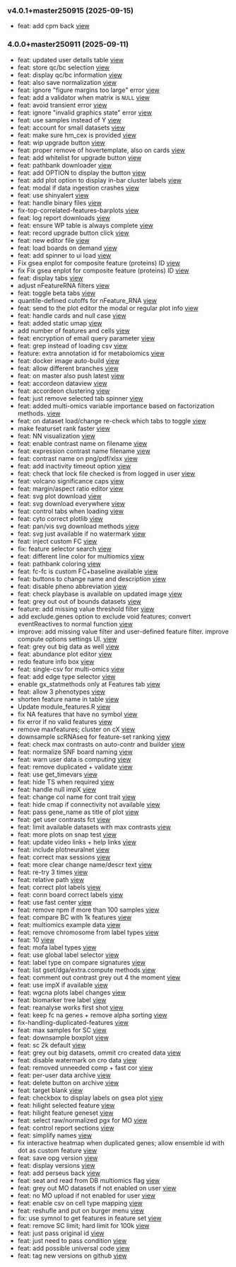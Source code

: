 ### v4.0.1+master250915 (2025-09-15)

-  feat: add cpm back [view](https://github.com/bigomics/omicsplayground/commit/3a0d859f2f669f499a13e1608cbd78faf7424494)


### 4.0.0+master250911 (2025-09-11)

-  feat: updated user details table [view](https://github.com/bigomics/omicsplayground/commit/b8188702aaa2606cdd12aac6ad0572d513a9ba01)
-  feat: store qc/bc selection [view](https://github.com/bigomics/omicsplayground/commit/6def074000accd9132e9a1817477c0fc04c34f79)
-  feat: display qc/bc information [view](https://github.com/bigomics/omicsplayground/commit/e2686cafc1846f6aeaad091e89acfda2e6a0bb01)
-  feat: also save normalization [view](https://github.com/bigomics/omicsplayground/commit/3091522e07656802ed84c115a7afe8a7ed48e2a0)
-  feat: ignore "figure margins too large" error [view](https://github.com/bigomics/omicsplayground/commit/25ef10eb7f7c2bdd531acf95219fe1a90b5307a2)
-  feat: add a validator when matrix is `NULL` [view](https://github.com/bigomics/omicsplayground/commit/5643cbc1192a2879136bbe1b79e3766946bd224b)
-  feat: avoid transient error [view](https://github.com/bigomics/omicsplayground/commit/360db051e400f8df67df598a122198da07932363)
-  feat: ignore "invalid graphics state" error [view](https://github.com/bigomics/omicsplayground/commit/99a5e84cff3930b4a2dfd7f89e4501e0b74bbe75)
-  feat: use samples instead of Y [view](https://github.com/bigomics/omicsplayground/commit/8f789e4bfefd32068c17695ee0588eeca8202143)
-  feat: account for small datasets [view](https://github.com/bigomics/omicsplayground/commit/59863f81b4d6665a4603ea7afe60c9c0f5f3b757)
-  feat: make sure hm_cex is provided [view](https://github.com/bigomics/omicsplayground/commit/78c4369c03ce26cfa8327bd9c6430c961ff9e439)
-  feat: wip upgrade button [view](https://github.com/bigomics/omicsplayground/commit/ba2d9007b5a842c3343cc2791660523e8c086a4a)
-  feat: proper remove of hovertemplate, also on cards [view](https://github.com/bigomics/omicsplayground/commit/fd94763404c8642e9548d329ca1d8dc323d0f6e0)
-  feat: add whitelist for upgrade button [view](https://github.com/bigomics/omicsplayground/commit/699c5a4ba39ca36e364d4061b11c86812fbe812f)
-  feat: pathbank downloader [view](https://github.com/bigomics/omicsplayground/commit/a043c76da9545fb8edb755a12704ea2c55e65f86)
-  feat: add OPTION to display the button [view](https://github.com/bigomics/omicsplayground/commit/245905873e205a15ccf62b887125a6fe35a4ce48)
-  feat: add plot option to display in-bar cluster labels [view](https://github.com/bigomics/omicsplayground/commit/6264c9ff797fffd331000d6f2ccd8c04317c3bce)
-  feat: modal if data ingestion crashes [view](https://github.com/bigomics/omicsplayground/commit/b222f8bb14cbfbfcb1d85fe2b1561c9511c78aae)
-  feat: use shinyalert [view](https://github.com/bigomics/omicsplayground/commit/0e23506b49dfdbf1a39f979bbc47820548f941c4)
-  feat: handle binary files [view](https://github.com/bigomics/omicsplayground/commit/d007a70d8059539e1fc82ae5613a16ce1ff5105f)
-  fix-top-correlated-features-barplots [view](https://github.com/bigomics/omicsplayground/commit/aac0c8d90ff3fd8540b7b1c7414415c6d3a951b7)
-  feat: log report downloads [view](https://github.com/bigomics/omicsplayground/commit/58b769b293ce6841409266a0f3e35602ba94b7e3)
-  feat: ensure WP table is always complete [view](https://github.com/bigomics/omicsplayground/commit/80bb0a402dc64ad88652fdc93f424ac99c2c7e65)
-  feat: record upgrade button click [view](https://github.com/bigomics/omicsplayground/commit/9dae0804cdf085a8859a42e6a13bcc362fd019da)
-  feat: new editor file [view](https://github.com/bigomics/omicsplayground/commit/c0a4f932c3ccbeb9f579a8c790ae6925489aa1ae)
-  feat: load boards on demand [view](https://github.com/bigomics/omicsplayground/commit/ee02c4f58ef40ca67c471c568fc805d581911159)
-  feat: add spinner to ui load [view](https://github.com/bigomics/omicsplayground/commit/946da7baa0d9cf7cd86f6ebb7ee36b644efab172)
-  Fix gsea enplot for composite feature (proteins) ID [view](https://github.com/bigomics/omicsplayground/commit/20635a44dade2165ae28e8fe263d2d94650f9017)
-  fix Fix gsea enplot for composite feature (proteins) ID [view](https://github.com/bigomics/omicsplayground/commit/2fc822c1d6f7245cd3ff1a45acd3ae7f381f07c1)
-  feat: display tabs [view](https://github.com/bigomics/omicsplayground/commit/3362c86278a6f73c042e063b5eb1d4a78b82dbf4)
-  adjust nFeatureRNA filters [view](https://github.com/bigomics/omicsplayground/commit/1617478a89a986507d32a021f5c49d72c2680b65)
-  feat: toggle beta tabs [view](https://github.com/bigomics/omicsplayground/commit/1aedc37c979b7919627c795aa7ef05c924f3ab61)
-  quantile-defined cutoffs for nFeature_RNA [view](https://github.com/bigomics/omicsplayground/commit/46bbbe42abceedc659108921cc61531cbd93ba1c)
-  feat: send to the plot editor the modal or regular plot info [view](https://github.com/bigomics/omicsplayground/commit/f7bfdaefcd68574c1c8e441688dae5c775c99330)
-  feat: handle cards and null case [view](https://github.com/bigomics/omicsplayground/commit/792bd94b3fcb3cdb60fb8b5059de07c9fa2cc07c)
-  feat: added static umap [view](https://github.com/bigomics/omicsplayground/commit/251f024482b38f03339bbd0564123e4f494d451b)
-  add number of features and cells [view](https://github.com/bigomics/omicsplayground/commit/4910a479ad4a59880ff8d1a91ac59111c76823b9)
-  feat: encryption of email query parameter [view](https://github.com/bigomics/omicsplayground/commit/09fb187b6784b105ac81cde143ce002e70fc0375)
-  feat: grep instead of loading csv [view](https://github.com/bigomics/omicsplayground/commit/5a19b82131a3a5a8f2063e3a26d03bea1158ce31)
-  feature: extra annotation id for metabolomics [view](https://github.com/bigomics/omicsplayground/commit/6bd971e0068663591b0769862870cb7e9967aec4)
-  feat: docker image auto-build [view](https://github.com/bigomics/omicsplayground/commit/9f17f56b2935ee283ac354ad4dea948b20c07b9a)
-  feat: allow different branches [view](https://github.com/bigomics/omicsplayground/commit/4e5a4ff809c91fcf0ac3d4c3633a028497c75cfe)
-  feat: on master also push latest [view](https://github.com/bigomics/omicsplayground/commit/5c8260dd2137c420762962ee0dc804405fe0db71)
-  feat: accordeon dataview [view](https://github.com/bigomics/omicsplayground/commit/558a21efa06af9a5359e2b4682f30888ae866059)
-  feat: accordeon clustering [view](https://github.com/bigomics/omicsplayground/commit/863e6e728fc53fafdfc0c17e1aa3f8d66888f7f3)
-  feat: just remove selected tab spinner [view](https://github.com/bigomics/omicsplayground/commit/41998054ddae331984157a393c99bd45ddb8d4c4)
-  feat: added multi-omics variable importance based on factorization methods. [view](https://github.com/bigomics/omicsplayground/commit/732b7a47ecda8ff6587cfb58f493015b3f3d9975)
-  feat: on dataset load/change re-check which tabs to toggle [view](https://github.com/bigomics/omicsplayground/commit/83ffd02eea98b1fb6f2ba3be33eaaabc862f4108)
-  make featurset rank faster [view](https://github.com/bigomics/omicsplayground/commit/f50940c09e22de09292e8a62c2606ed8d48ec58d)
-  feat: NN visualization [view](https://github.com/bigomics/omicsplayground/commit/03d74c5a3819aef4ab69c61744c237d34b5a6374)
-  feat: enable contrast name on filename [view](https://github.com/bigomics/omicsplayground/commit/32c88e6408ba035cf1a009361ed849c78eecbb5f)
-  feat: expression contrast name filename [view](https://github.com/bigomics/omicsplayground/commit/1140eb60671abcede7b75e29ce19085c0d7ce3e8)
-  feat: contrast name on png/pdf/xlsx [view](https://github.com/bigomics/omicsplayground/commit/057a3b4d8d6f16b272a432ad2e5957923a29769f)
-  feat: add inactivity timeout option [view](https://github.com/bigomics/omicsplayground/commit/2f3dbe2e12f89069f03a1451cd4cd07ac775e96d)
-  feat: check that lock file checked is from logged in user [view](https://github.com/bigomics/omicsplayground/commit/f6144571df1d651ff1422593a090aea21ec00751)
-  feat: volcano significance caps [view](https://github.com/bigomics/omicsplayground/commit/0281bb9496ef8e0c75e76e6680d4247f077869e5)
-  feat: margin/aspect ratio editor [view](https://github.com/bigomics/omicsplayground/commit/2a55fc2260eb8152a8f111a60eb2ae0fa0ca5aaa)
-  feat: svg plot download [view](https://github.com/bigomics/omicsplayground/commit/8c6ecaea079dbbdec0580c3fe176e0a104c590dd)
-  feat: svg download everywhere [view](https://github.com/bigomics/omicsplayground/commit/de03da1697958c9804deec44aaf3836df5e66d6a)
-  feat: control tabs when loading [view](https://github.com/bigomics/omicsplayground/commit/460fb4e9f326eec6334109dca8de6d4b01f41183)
-  feat: cyto correct plotlib [view](https://github.com/bigomics/omicsplayground/commit/16d17d9fac755ab08ba53827b9cf09cc79a0aac8)
-  feat: pan/vis svg download methods [view](https://github.com/bigomics/omicsplayground/commit/e3f5e4eb1066108c45c2d910d55d5bbc326e2623)
-  feat: svg just available if no watermark [view](https://github.com/bigomics/omicsplayground/commit/d6b37a4645114a2aafed488357b074a5815934c4)
-  feat: inject custom FC [view](https://github.com/bigomics/omicsplayground/commit/767ef9660b8c9e19a51ad41c30cc8c1752a9124b)
-  fix: feature selector search [view](https://github.com/bigomics/omicsplayground/commit/bd022183e19d8a6063eed2b41ba178ebb76b1b1d)
-  feat: different line color for multiomics [view](https://github.com/bigomics/omicsplayground/commit/133d75c0916cc55f98d6eb8a8261d8e90b0c02e4)
-  feat: pathbank coloring [view](https://github.com/bigomics/omicsplayground/commit/ebfb73b8aa5dc7ce1b417ab00442d14e2f094b3f)
-  feat: fc-fc is custom FC+baseline available [view](https://github.com/bigomics/omicsplayground/commit/75e7d7d606bd2f92d2758240bec2f83b639e80db)
-  feat: buttons to change name and description [view](https://github.com/bigomics/omicsplayground/commit/5a195fc014ee61f4298328a0801bef614cdc22fd)
-  feat: disable pheno abbreviation [view](https://github.com/bigomics/omicsplayground/commit/7fb9e375aef27aa05c6ff8353cefd4538fab127d)
-  feat: check playbase is available on updated image [view](https://github.com/bigomics/omicsplayground/commit/7815ea5a26e4c8a9f09ef17f0a3b8cb55dd88b6d)
-  feat: grey out out of bounds datasets [view](https://github.com/bigomics/omicsplayground/commit/6fe7fdc45ff4727f07ef55843c15393755e9e4cf)
-  feature: add missing value threshold filter [view](https://github.com/bigomics/omicsplayground/commit/7fe1d45f44c5a5c1446b7f44447a31f28c088aa0)
-  add exclude.genes option to exclude void features; convert eventReactives to normal function [view](https://github.com/bigomics/omicsplayground/commit/a81fb281e9918d9f0f4ff96c7adbdae4e063e9e6)
-  improve: add missing value filter and user-defined feature filter. improve compute options settings UI. [view](https://github.com/bigomics/omicsplayground/commit/5ab265ff7c2de33d7a7579051ca3dfffbb19579c)
-  feat: grey out big data as well [view](https://github.com/bigomics/omicsplayground/commit/06b73d305ad79be6900785d704579c9aa9edf273)
-  feat: abundance plot editor [view](https://github.com/bigomics/omicsplayground/commit/3622cf6e142d0df640e8eaacb2aee7759c86bc88)
-  redo feature info box [view](https://github.com/bigomics/omicsplayground/commit/5282c628af58641e0ce8c51dffc47c6f4a4db80e)
-  feat: single-csv for multi-omics [view](https://github.com/bigomics/omicsplayground/commit/da0ed10ed2d7fb8e9c772dabaface5b851c51de3)
-  feat: add edge type selector [view](https://github.com/bigomics/omicsplayground/commit/a192dd88febc61b445ac844f4c16917b6a944e3e)
-  enable gx_statmethods only at Features tab [view](https://github.com/bigomics/omicsplayground/commit/e805c1cacaca3fadd1f7229f4e67aae7a054a79e)
-  feat: allow 3 phenotypes [view](https://github.com/bigomics/omicsplayground/commit/81142fb13a06c964b42f7b344c556a14f541c9a4)
-  shorten feature name in table [view](https://github.com/bigomics/omicsplayground/commit/5d7c415138de94d93e4f6b79e19f222e1e64105b)
-  Update module_features.R [view](https://github.com/bigomics/omicsplayground/commit/3bf72976cc3ff6709da1ec1cacd04ed6327daaad)
-  fix NA features that have no symbol [view](https://github.com/bigomics/omicsplayground/commit/ff2bf959028a76c6590002423f45fe88d01dbfbd)
-  fix error if no valid features [view](https://github.com/bigomics/omicsplayground/commit/18ca203a43c5d38e5b9ab9be86526122407d6c38)
-  remove maxfeatures; cluster on cX [view](https://github.com/bigomics/omicsplayground/commit/930679045e641d655899888a1f4b3246714da713)
-  downsample scRNAseq for feature-set ranking [view](https://github.com/bigomics/omicsplayground/commit/579ec85c1878b457802bae82a9de47c55d893d72)
-  feat: check max contrasts on auto-contr and builder [view](https://github.com/bigomics/omicsplayground/commit/9083e20093b177d5badb0e6cdaa43e757b2b909d)
-  feat: normalize SNF board naming [view](https://github.com/bigomics/omicsplayground/commit/d500d647f00f573c3871aff47b8f10c7f7539f0b)
-  feat: warn user data is computing [view](https://github.com/bigomics/omicsplayground/commit/d17f008b0c73e9cae801b7499c5c4cc0b5f70b6a)
-  feat: remove duplicated + validate [view](https://github.com/bigomics/omicsplayground/commit/5c47edd2abab9fe09bc552b44a787fd620a097f5)
-  feat: use get_timevars [view](https://github.com/bigomics/omicsplayground/commit/413f3312736c53710a5d17fbc9aa62371dea217e)
-  feat: hide TS when required [view](https://github.com/bigomics/omicsplayground/commit/5a6eede99e792eec16e5edc356a971f0fd868bb5)
-  feat: handle null impX [view](https://github.com/bigomics/omicsplayground/commit/7bf13fd839e9080a993b3a23630921d4cea15115)
-  feat: change col name for cont trait [view](https://github.com/bigomics/omicsplayground/commit/b923e37b1fcfc6a4a977893712afdcc47d0c680d)
-  feat: hide cmap if connectivity not available [view](https://github.com/bigomics/omicsplayground/commit/3dc5d43089063a70493fd1bfabc487f3e2276ecb)
-  feat: pass gene_name as title of plot [view](https://github.com/bigomics/omicsplayground/commit/1ffcbedf675ccdea4dcb943c9d568c51be2658ce)
-  feat: get user contrasts fct [view](https://github.com/bigomics/omicsplayground/commit/d141c77f6a6e618e903b69cf99ee45228d375046)
-  feat: limit available datasets with max contrasts [view](https://github.com/bigomics/omicsplayground/commit/e1d15f54576d541c8239b73575766f09f8c2b614)
-  feat: more plots on snap test [view](https://github.com/bigomics/omicsplayground/commit/6e670a5d663cd06a5ffa315d57e62adf0d06fd1c)
-  feat: update video links + help links [view](https://github.com/bigomics/omicsplayground/commit/3696a752fd6042d788b4a1a5a34a0fdc581ebbd2)
-  feat: include plotneuralnet [view](https://github.com/bigomics/omicsplayground/commit/e6eeff2ae759cc3db7983a611b790006cb7d10ae)
-  feat: correct max sessions [view](https://github.com/bigomics/omicsplayground/commit/05c18198c3ebf1061aba825bc1fba7c6658a0059)
-  feat: more clear change name/descr text [view](https://github.com/bigomics/omicsplayground/commit/feaffa669f32814ada611172178ab4aec6a00163)
-  feat: re-try 3 times [view](https://github.com/bigomics/omicsplayground/commit/58cad8bfec40cd2f4e11aded4b42d6746f31d6ef)
-  feat: relative path [view](https://github.com/bigomics/omicsplayground/commit/f1652259955e600647ea444ce1dea6037f6287cb)
-  feat: correct plot labels [view](https://github.com/bigomics/omicsplayground/commit/21f8595a7fd2321364716167e40bf47a0c8810a1)
-  feat: conn board correct labels [view](https://github.com/bigomics/omicsplayground/commit/b93be12bb178ab3d473e45d1bcb77920f3240b63)
-  feat: use fast center [view](https://github.com/bigomics/omicsplayground/commit/d50799ad042603e54805581455274d0eb05c99a3)
-  feat: remove npm if more than 100 samples [view](https://github.com/bigomics/omicsplayground/commit/382241c7511312d880b054167065c141f6765a9f)
-  feat: compare BC with 1k features [view](https://github.com/bigomics/omicsplayground/commit/24f68772a5646c253fef6cc6b9aab2ddb9ef8a6c)
-  feat: multiomics example data [view](https://github.com/bigomics/omicsplayground/commit/57739377039d1d927f38e9730c95c7d55846641f)
-  feat: remove chromosome from label types [view](https://github.com/bigomics/omicsplayground/commit/24e2162376018ad0529341d37ea432d1b6973982)
-  feat: 10 [view](https://github.com/bigomics/omicsplayground/commit/75d24f0e15e4b0c00eedb621b3ca4684ccf2d337)
-  feat: mofa label types [view](https://github.com/bigomics/omicsplayground/commit/595f338a54d8cd2951829eb31e4d9514bf3bedd4)
-  feat: use global label selector [view](https://github.com/bigomics/omicsplayground/commit/a9753c84c8e33b46a112ac3338dcff795415121c)
-  feat: label type on compare signatures [view](https://github.com/bigomics/omicsplayground/commit/530a6eea423db8ce0894d24564f04269a1544ee4)
-  feat: list gset/dga/extra.compute methods [view](https://github.com/bigomics/omicsplayground/commit/896b9180c16b8e2332904117d4c116ff3d86340d)
-  feat: comment out contrast grey out 4 the moment [view](https://github.com/bigomics/omicsplayground/commit/0a6230367ece5d310b778cbd5fb58d2c50545c21)
-  feat: use impX if available [view](https://github.com/bigomics/omicsplayground/commit/38781a1e7d5cc990ff250f48743f11a65c951da3)
-  feat: wgcna plots label changes [view](https://github.com/bigomics/omicsplayground/commit/afa61c5107adc0a333da4e5482d70ad1df281c52)
-  feat: biomarker tree label [view](https://github.com/bigomics/omicsplayground/commit/af04dbc25c079fee42d04ae36bd21c692da520cf)
-  feat: reanalyse works first shot [view](https://github.com/bigomics/omicsplayground/commit/ab5bf778dbe77332b06014296c24dea9501af380)
-  feat: keep fc na genes + remove alpha sorting [view](https://github.com/bigomics/omicsplayground/commit/2cfb0e2e0af6461631bf7e6acbd33512beaaa212)
-  fix-handling-duplicated-features [view](https://github.com/bigomics/omicsplayground/commit/b47dac3a3e7703b72b6855fe80c8cc65888a98c7)
-  feat: max samples for SC [view](https://github.com/bigomics/omicsplayground/commit/9b438121feccdee40d0dcbd61d5f9ed551d17e72)
-  feat: downsample boxplot [view](https://github.com/bigomics/omicsplayground/commit/b03bfa120878063b2e6b0bcd7ba5af64ca7afb6a)
-  feat: sc 2k default [view](https://github.com/bigomics/omicsplayground/commit/c1cc541a276cefa3f87ddd7c9d120697a2d431c1)
-  feat: grey out big datasets, ommit cro created data [view](https://github.com/bigomics/omicsplayground/commit/6df7b0d9ef33fdb8147f0804c0e7fdd22347792e)
-  feat: disable watermark on cro data [view](https://github.com/bigomics/omicsplayground/commit/f5e6071cede6d9b639b9416d4f370acd7a4add69)
-  feat: removed unneeded comp + fast cor [view](https://github.com/bigomics/omicsplayground/commit/8927f42ebccaf9802618386d7d67df09db9f320f)
-  feat: per-user data archive [view](https://github.com/bigomics/omicsplayground/commit/80a90704f9f4e05f1fb4a5014d272514708c95fe)
-  feat: delete button on archive [view](https://github.com/bigomics/omicsplayground/commit/06d52dc5e609c9df758cea6276aac834e4cbbf66)
-  feat: target blank [view](https://github.com/bigomics/omicsplayground/commit/d1be0cc04023804b2518daa70c313337920a3165)
-  feat: checkbox to display labels on gsea plot [view](https://github.com/bigomics/omicsplayground/commit/19ba7ce42d7205a8426d6c20b6ff1a5d6b93f946)
-  feat: hilight selected feature [view](https://github.com/bigomics/omicsplayground/commit/10cc25312a1705da1d0bca35f443f58616bc2a76)
-  feat: hilight feature geneset [view](https://github.com/bigomics/omicsplayground/commit/be9d8186c05c6bea28d83366adcbc233e8b872e1)
-  feat: select raw/normalized pgx for MO [view](https://github.com/bigomics/omicsplayground/commit/eba2804379ff00ff597861f11472806598146205)
-  feat: control report sections [view](https://github.com/bigomics/omicsplayground/commit/362b5184a28dac9a12cc243b2287a7ea789cf81c)
-  feat: simplify names [view](https://github.com/bigomics/omicsplayground/commit/7b856d81778f99931200aea0424ed429055c6039)
-  fix interactive heatmap when duplicated genes; allow ensemble id with dot as custom feature [view](https://github.com/bigomics/omicsplayground/commit/fd415ac20b5b2a20cfeb133413228245b2d92033)
-  feat: save opg version [view](https://github.com/bigomics/omicsplayground/commit/7473cd5eaf081e56ed49fe7a6e1156f2844917f9)
-  feat: display versions [view](https://github.com/bigomics/omicsplayground/commit/56b87f7297c57784a3628c70c179470d7e11bd51)
-  feat: add perseus back [view](https://github.com/bigomics/omicsplayground/commit/46bee5a805b5bf5409b928f2af45b65b8e177c0b)
-  feat: seat and read from DB multiomics flag [view](https://github.com/bigomics/omicsplayground/commit/82f4fdade364c2a1b3c4620ec77af78308109e4d)
-  feat: grey out MO datasets if not enabled on user [view](https://github.com/bigomics/omicsplayground/commit/0797264402c76e7b1b41cdf4fa87f2faa55a69d2)
-  feat: no MO upload if not enabled for user [view](https://github.com/bigomics/omicsplayground/commit/edf51347b8a615f4487560466760634eb00b53ca)
-  feat: enable csv on cell type mapping [view](https://github.com/bigomics/omicsplayground/commit/e13d83289d972cca24a5ae1a1e689116279667be)
-  feat: reshufle and put on burger menu [view](https://github.com/bigomics/omicsplayground/commit/f548f44a765ae9c9d48a085b3b0f0d12cf70581a)
-  fix: use symnol to get features in feature set [view](https://github.com/bigomics/omicsplayground/commit/862670dca83b0cd71da51d5134b6cfa94cae944c)
-  feat: remove SC limit; hard limit for 100k [view](https://github.com/bigomics/omicsplayground/commit/547b49c7a4a19e4a087de153b6d5fe4b177c664c)
-  feat: just pass original id [view](https://github.com/bigomics/omicsplayground/commit/d4a51e0a7b96060bf47eafa33c86c0fd5d19254c)
-  feat: just need to pass condition [view](https://github.com/bigomics/omicsplayground/commit/19316734ce2f3f801c075fbdbb098c48557396ba)
-  feat: add possible universal code [view](https://github.com/bigomics/omicsplayground/commit/85226553ee59c87da0503256cf8f9e507455f4c9)
-  feat: tag new versions on github [view](https://github.com/bigomics/omicsplayground/commit/127cada5d945d6cc70a6e33bb2ca098f7d62c5c9)


